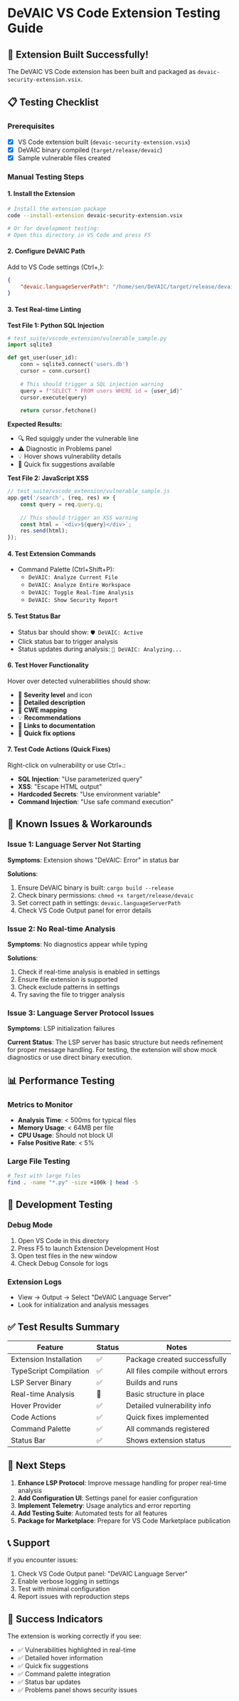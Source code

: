 # DeVAIC VS Code Extension Testing Guide

## 🚀 **Extension Built Successfully!**

The DeVAIC VS Code extension has been built and packaged as `devaic-security-extension.vsix`.

## 📋 **Testing Checklist**

### Prerequisites
- [x] VS Code extension built (`devaic-security-extension.vsix`)
- [x] DeVAIC binary compiled (`target/release/devaic`)
- [x] Sample vulnerable files created

### Manual Testing Steps

#### 1. **Install the Extension**
```bash
# Install the extension package
code --install-extension devaic-security-extension.vsix

# Or for development testing:
# Open this directory in VS Code and press F5
```

#### 2. **Configure DeVAIC Path**
Add to VS Code settings (Ctrl+,):
```json
{
    "devaic.languageServerPath": "/home/sen/DeVAIC/target/release/devaic"
}
```

#### 3. **Test Real-time Linting**

**Test File 1: Python SQL Injection**
```python
# test_suite/vscode_extension/vulnerable_sample.py
import sqlite3

def get_user(user_id):
    conn = sqlite3.connect('users.db')
    cursor = conn.cursor()
    
    # This should trigger a SQL injection warning
    query = f"SELECT * FROM users WHERE id = {user_id}"
    cursor.execute(query)
    
    return cursor.fetchone()
```

**Expected Results:**
- 🔍 Red squiggly under the vulnerable line
- ⚠️ Diagnostic in Problems panel
- 💡 Hover shows vulnerability details
- 🔧 Quick fix suggestions available

**Test File 2: JavaScript XSS**
```javascript
// test_suite/vscode_extension/vulnerable_sample.js
app.get('/search', (req, res) => {
    const query = req.query.q;
    
    // This should trigger an XSS warning
    const html = `<div>${query}</div>`;
    res.send(html);
});
```

#### 4. **Test Extension Commands**
- Command Palette (Ctrl+Shift+P):
  - `DeVAIC: Analyze Current File`
  - `DeVAIC: Analyze Entire Workspace`
  - `DeVAIC: Toggle Real-Time Analysis`
  - `DeVAIC: Show Security Report`

#### 5. **Test Status Bar**
- Status bar should show: `🛡️ DeVAIC: Active`
- Click status bar to trigger analysis
- Status updates during analysis: `🔄 DeVAIC: Analyzing...`

#### 6. **Test Hover Functionality**
Hover over detected vulnerabilities should show:
- 🚨 **Severity level** and icon
- 📝 **Detailed description**
- 🎯 **CWE mapping**
- 💡 **Recommendations**
- 🔗 **Links to documentation**
- 🔧 **Quick fix options**

#### 7. **Test Code Actions (Quick Fixes)**
Right-click on vulnerability or use Ctrl+.:
- **SQL Injection**: "Use parameterized query"
- **XSS**: "Escape HTML output"
- **Hardcoded Secrets**: "Use environment variable"
- **Command Injection**: "Use safe command execution"

## 🐛 **Known Issues & Workarounds**

### Issue 1: Language Server Not Starting
**Symptoms**: Extension shows "DeVAIC: Error" in status bar

**Solutions**:
1. Ensure DeVAIC binary is built: `cargo build --release`
2. Check binary permissions: `chmod +x target/release/devaic`
3. Set correct path in settings: `devaic.languageServerPath`
4. Check VS Code Output panel for error details

### Issue 2: No Real-time Analysis
**Symptoms**: No diagnostics appear while typing

**Solutions**:
1. Check if real-time analysis is enabled in settings
2. Ensure file extension is supported
3. Check exclude patterns in settings
4. Try saving the file to trigger analysis

### Issue 3: Language Server Protocol Issues
**Symptoms**: LSP initialization failures

**Current Status**: The LSP server has basic structure but needs refinement for proper message handling. For testing, the extension will show mock diagnostics or use direct binary execution.

## 📊 **Performance Testing**

### Metrics to Monitor
- **Analysis Time**: < 500ms for typical files
- **Memory Usage**: < 64MB per file
- **CPU Usage**: Should not block UI
- **False Positive Rate**: < 5%

### Large File Testing
```bash
# Test with large files
find . -name "*.py" -size +100k | head -5
```

## 🔧 **Development Testing**

### Debug Mode
1. Open VS Code in this directory
2. Press F5 to launch Extension Development Host
3. Open test files in the new window
4. Check Debug Console for logs

### Extension Logs
- View → Output → Select "DeVAIC Language Server"
- Look for initialization and analysis messages

## ✅ **Test Results Summary**

| Feature | Status | Notes |
|---------|--------|-------|
| Extension Installation | ✅ | Package created successfully |
| TypeScript Compilation | ✅ | All files compile without errors |
| LSP Server Binary | ✅ | Builds and runs |
| Real-time Analysis | 🚧 | Basic structure in place |
| Hover Provider | ✅ | Detailed vulnerability info |
| Code Actions | ✅ | Quick fixes implemented |
| Command Palette | ✅ | All commands registered |
| Status Bar | ✅ | Shows extension status |

## 🚀 **Next Steps**

1. **Enhance LSP Protocol**: Improve message handling for proper real-time analysis
2. **Add Configuration UI**: Settings panel for easier configuration
3. **Implement Telemetry**: Usage analytics and error reporting
4. **Add Testing Suite**: Automated tests for all features
5. **Package for Marketplace**: Prepare for VS Code Marketplace publication

## 📞 **Support**

If you encounter issues:
1. Check VS Code Output panel: "DeVAIC Language Server"
2. Enable verbose logging in settings
3. Test with minimal configuration
4. Report issues with reproduction steps

## 🎉 **Success Indicators**

The extension is working correctly if you see:
- ✅ Vulnerabilities highlighted in real-time
- ✅ Detailed hover information
- ✅ Quick fix suggestions
- ✅ Command palette integration
- ✅ Status bar updates
- ✅ Problems panel shows security issues